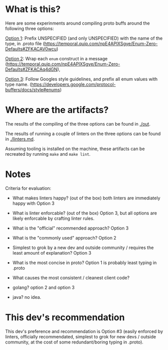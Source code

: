 
# What is this?

Here are some experinments around compiling proto buffs around the following three options:

[Option 1](./option1.proto): Prefix UNSPECIFIED (and only UNSPECIFIED) with the name of the type, in .proto file (https://temporal.quip.com/npE4APlXSgye/Enum-Zero-Defaults#ZFKACAV0wcu)

[Option 2](./option2.proto): Wrap each `enum` construct in a message (https://temporal.quip.com/npE4APlXSgye/Enum-Zero-Defaults#ZFKACAq4dGN),

[Option 3](./option3.proto): Follow Googles style guidelines, and prefix all enum values with type name. (https://developers.google.com/protocol-buffers/docs/style#enums)


# Where are the artifacts?


The results of the compiling of the three options can be found in [./out](./out/).

The results of running a couple of linters on the three options can be found in [./linters.md](./linters.md).

Assuming tooling is installed on the machine, these artifacts can be recreated by running `make` and `make lint`.


# Notes

Criteria for evaluation: 
* What makes linters happy? (out of the box)
   both linters are immediately happy with Option 3

* What is linter enforcable? (out of the box)
   Option 3, but all options are likely enforcable by crafting linter rules.

* What is the "official" recommended approach?
  Option 3

* What is the "commonly used" approach?
  Option 2

* Simplest to grok by a new dev and outside community / requires the least amount of explanation? 
  Option 3 

* What is the most concise in proto?
  Option 1 is probably least typing in .proto

* What causes the most consistent / cleanest client code? 
*   golang? option 2 and option 3
*   java? no idea.


# This dev's recommendation

This dev's preference and recommendation is Option #3 (easily enforced by linters, officially recommendated, simplest to grok for new devs / outside community, at the cost of some redundant/boring typing in .proto).
